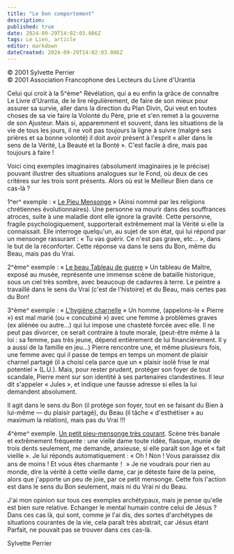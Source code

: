 ```yaml
---
title: "Le bon comportement"
description: 
published: true
date: 2024-09-29T14:02:03.086Z
tags: Le Lien, article
editor: markdown
dateCreated: 2024-09-29T14:02:03.086Z
---
```


<p class="v-card v-sheet theme--light grey lighten-3 px-2">© 2001 Sylvette Perrier<br>© 2001 Association Francophone des Lecteurs du Livre d'Urantia</p>

Celui qui croit à la 5^ème^ Révélation, qui a eu enfin la grâce de connaître Le Livre d'Urantia, de le lire régulièrement, de faire de son mieux pour assurer sa survie, aller dans la direction du Plan Divin, Qui veut en toutes choses de sa vie faire la Volonté du Père, prie et s'en remet à la gouverne de son Ajusteur. Mais si, apparemment et souvent, dans les situations de la vie de tous les jours, il ne voit pas toujours la ligne à suivre (malgré ses prières et sa bonne volonté) il doit avoir présent à l'esprit « aller dans le sens de la Vérité, La Beauté et la Bonté ». C'est facile à dire, mais pas toujours à faire !

Voici cinq exemples imaginaires (absolument imaginaires je le précise) pouvant illustrer des situations analogues sur le Fond, où deux de ces critères sur les trois sont présents. Alors où est le Meilleur Bien dans ce cas-là ?

1^er^ exemple : « <ins>Le Pieu Mensonge</ins> » (Ainsi nommé par les religions chrétiennes évolutionnaires). Une personne va mourir dans des souffrances atroces, suite à une maladie dont elle ignore la gravité. Cette personne, fragile psychologiquement, supporterait extrêmement mal la Vérité si elle la connaissait. Elle interroge quelqu'un, au sujet de son état, qui lui répond par un mensonge rassurant : « Tu vas guérir. Ce n'est pas grave, etc... », dans le but de la réconforter. Cette réponse va dans le sens du Bon, même du Beau, mais pas du Vrai.

2^ème^ exemple : « <ins>Le beau Tableau de guerre</ins> » Un tableau de Maître, exposé au musée, représente une immense scène de bataille historique, sous un ciel très sombre, avec beaucoup de cadavres à terre. Le peintre a travaillé dans le sens du Vrai (c'est de l'histoire) et du Beau, mais certes pas du Bon!

3^ème^ exemple : « <ins>L'hygiène charnelle</ins> » Un homme, (appelons-le « Pierre ») est mal marié (ou « concubiné ») avec une femme à problèmes graves (ex aliénée ou autre...) qui lui impose une chasteté forcée avec elle. Il ne peut pas divorcer, ce serait contraire à toute morale, (peut-être même à la loi : sa femme, pas très jeune, dépend entièrement de lui financièrement. Il y a aussi de la famille en jeu...) Pierre rencontre une, et même plusieurs fois, une femme avec qui il passe de temps en temps un moment de plaisir charnel partagé (il a choisi cela parce que un « plaisir isolé frise le mal potentiel » (L.U.). Mais, pour rester prudent, protéger son foyer de tout scandale, Pierre ment sur son identité à ses partenaires clandestines. Il leur dit s'appeler « Jules », et indique une fausse adresse si elles la lui demandent absolument.

Il agit dans le sens du Bon (il protège son foyer, tout en se faisant du Bien à lui-même — du plaisir partagé), du Beau (il tâche « d'esthétiser » au maximum la relation), mais pas du Vrai !!!

4^ème^ exemple. <ins>Un petit pieu-mensonge très courant</ins>. Scène très banale et extrêmement fréquente : une vielle dame toute ridée, flasque, munie de trois dents seulement, me demande, anxieuse, si elle paraît son âge et « fait vieille ». Je lui réponds automatiquement : « Oh ! Non ! Vous paraissez dix ans de moins ! Et vous êtes charmante！ » Je ne voudrais pour rien au monde, dire la vérité à cette vieille dame, car je déteste faire de la peine, alors que j'apporte un peu de joie, par ce petit mensonge. Cette fois l'action est dans le sens du Bon seulement, mais ni du Vrai ni du Beau.

J'ai mon opinion sur tous ces exemples archétypaux, mais je pense qu'elle est bien sure relative. Echanger le mental humain contre celui de Jésus ? Dans ces cas là, qui sont, comme je l'ai dis, des sortes d'archétypes de situations courantes de la vie, cela paraît très abstrait, car Jésus étant Parfait, ne pouvait pas se trouver dans ces cas-là.

Sylvette Perrier